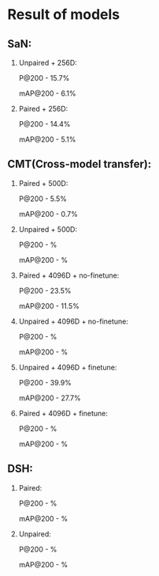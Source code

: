 # Result of models

## SaN:

1. Unpaired + 256D:

    P@200 - 15.7%

    mAP@200 - 6.1%

2. Paired + 256D:

    P@200 - 14.4%

    mAP@200 - 5.1%


## CMT(Cross-model transfer):


1. Paired + 500D:

    P@200 - 5.5%

    mAP@200 - 0.7%

2. Unpaired + 500D:

    P@200 - %

    mAP@200 - %

3. Paired + 4096D + no-finetune:

    P@200 - 23.5%

    mAP@200 - 11.5%

3. Unpaired + 4096D + no-finetune:

    P@200 - %

    mAP@200 - %

4. Unpaired + 4096D + finetune:

    P@200 - 39.9%

    mAP@200 - 27.7%

5. Paired + 4096D + finetune:

    P@200 - %

    mAP@200 - %


## DSH:

1. Paired:

    P@200 - %

    mAP@200 - %

2. Unpaired:

    P@200 - %

    mAP@200 - %
